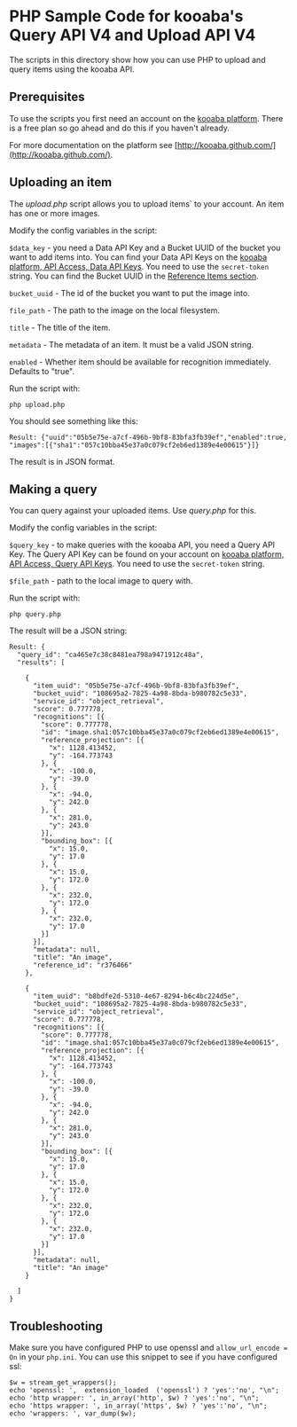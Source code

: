 # PHP Sample Code for kooaba's Query API V4 and Upload API V4

The scripts in this directory show how you can use PHP to upload and query items using the kooaba API.

## Prerequisites

To use the scripts you first need an account on the [kooaba platform](https://platform.kooaba.com/). There is a free plan so go ahead and do this if you haven't already.

For more documentation on the platform see [http://kooaba.github.com/](http://kooaba.github.com/).

## Uploading an item

The _upload.php_ script allows you to upload items` to your account. An item has one or more images.

Modify the config variables in the script:

   `$data_key` - you need a Data API Key and a Bucket UUID of the bucket you want to add items into. You can find your Data API Keys on the [kooaba platform, API Access, Data API Keys](https://platform.kooaba.com/datakeys/). You need to use the `secret-token` string. You can find the Bucket UUID in the [Reference Items section](https://platform.kooaba.com/items/).

   `bucket_uuid` - The id of the bucket you want to put the image into.

   `file_path` - The path to the image on the local filesystem.

   `title` - The title of the item.

   `metadata` - The metadata of an item. It must be a valid JSON string.

   `enabled` - Whether item should be available for recognition immediately. Defaults to "true".

Run the script with:

    php upload.php

You should see something like this:

    Result: {"uuid":"05b5e75e-a7cf-496b-9bf8-83bfa3fb39ef","enabled":true,
    "images":[{"sha1":"057c10bba45e37a0c079cf2eb6ed1389e4e00615"}]}

The result is in JSON format.


## Making a query

You can query against your uploaded items. Use _query.php_ for this.

Modify the config variables in the script:

   `$query_key` - to make queries with the kooaba API, you need a Query API Key. The Query API Key can be found on your account on [kooaba platform, API Access, Query API Keys](https://platform.kooaba.com/querykeys). You need to use the `secret-token` string.

   `$file_path` - path to the local image to query with.

Run the script with:

    php query.php

The result will be a JSON string:

    Result: {
      "query_id": "ca465e7c38c8481ea798a9471912c48a",
      "results": [

        {
          "item_uuid": "05b5e75e-a7cf-496b-9bf8-83bfa3fb39ef",
          "bucket_uuid": "108695a2-7825-4a98-8bda-b980782c5e33",
          "service_id": "object_retrieval",
          "score": 0.777778,
          "recognitions": [{
            "score": 0.777778,
            "id": "image.sha1:057c10bba45e37a0c079cf2eb6ed1389e4e00615",
            "reference_projection": [{
              "x": 1128.413452,
              "y": -164.773743
            }, {
              "x": -100.0,
              "y": -39.0
            }, {
              "x": -94.0,
              "y": 242.0
            }, {
              "x": 281.0,
              "y": 243.0
            }],
            "bounding_box": [{
              "x": 15.0,
              "y": 17.0
            }, {
              "x": 15.0,
              "y": 172.0
            }, {
              "x": 232.0,
              "y": 172.0
            }, {
              "x": 232.0,
              "y": 17.0
            }]
          }],
          "metadata": null,
          "title": "An image",
          "reference_id": "r376466"
        },

        {
          "item_uuid": "b8bdfe2d-5310-4e67-8294-b6c4bc224d5e",
          "bucket_uuid": "108695a2-7825-4a98-8bda-b980782c5e33",
          "service_id": "object_retrieval",
          "score": 0.777778,
          "recognitions": [{
            "score": 0.777778,
            "id": "image.sha1:057c10bba45e37a0c079cf2eb6ed1389e4e00615",
            "reference_projection": [{
              "x": 1128.413452,
              "y": -164.773743
            }, {
              "x": -100.0,
              "y": -39.0
            }, {
              "x": -94.0,
              "y": 242.0
            }, {
              "x": 281.0,
              "y": 243.0
            }],
            "bounding_box": [{
              "x": 15.0,
              "y": 17.0
            }, {
              "x": 15.0,
              "y": 172.0
            }, {
              "x": 232.0,
              "y": 172.0
            }, {
              "x": 232.0,
              "y": 17.0
            }]
          }],
          "metadata": null,
          "title": "An image"
        }

      ]
    }
    

## Troubleshooting

Make sure you have configured PHP to use openssl and `allow_url_encode = On` in your `php.ini`.
You can use this snippet to see if you have configured ssl:

    $w = stream_get_wrappers();
    echo 'openssl: ',  extension_loaded  ('openssl') ? 'yes':'no', "\n";
    echo 'http wrapper: ', in_array('http', $w) ? 'yes':'no', "\n";
    echo 'https wrapper: ', in_array('https', $w) ? 'yes':'no', "\n";
    echo 'wrappers: ', var_dump($w);
